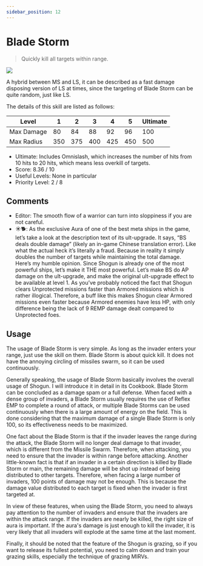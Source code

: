 ```yaml
---
sidebar_position: 12
---
```


# Blade Storm

> Quickly kill all targets within range.

<img src="/terms/bs.png" style={{zoom:1.25}}/>

A hybrid between MS and LS, it can be described as a fast damage disposing version of LS at times, since the targeting of Blade Storm can be quite random, just like LS. 

The details of this skill are listed as follows:

| Level      | 1    | 2    | 3    | 4    | 5    | Ultimate |
| ---------- | ---- | ---- | ---- | ---- | ---- | -------- |
| Max Damage | 80   | 84   | 88   | 92   | 96   | 100      |
| Max Radius | 350  | 375  | 400  | 425  | 450  | 500      |

- Ultimate: Includes Omnislash, which increases the number of hits from 10 hits to 20 hits, which means less overkill of targets.
- Score: 8.36 / 10
- Useful Levels: None in particular
- Priority Level: 2 / 8

## Comments

- Editor: The smooth flow of a warrior can turn into sloppiness if you are not careful.
- ☀🐕: As the exclusive Aura of one of the best meta ships in the game, let’s take a look at the description text of its ult-upgrade. It says, “BS deals double damage” (likely an in-game Chinese translation error). Like what the actual heck it’s literally a fraud. Because in reality it simply doubles the number of targets while maintaining the total damage. Here’s my humble opinion. Since Shogun is already one of the most powerful ships, let’s make it THE most powerful. Let’s make BS do AP damage on the ult-upgrade, and make the original ult-upgrade effect to be available at level 1. As you’ve probably noticed the fact that Shogun clears Unprotected missions faster than Armored missions which is rather illogical. Therefore, a buff like this makes Shogun clear Armored missions even faster because Armored enemies have less HP, with only difference being the lack of 9 REMP damage dealt compared to Unprotected foes.

## Usage

The usage of Blade Storm is very simple. As long as the invader enters your range, just use the skill on them. Blade Storm is about quick kill. It does not have the annoying circling of missiles swarm, so it can be used continuously.

Generally speaking, the usage of Blade Storm basically involves the overall usage of Shogun. I will introduce it in detail in its Cookbook. Blade Storm can be concluded as a damage spam or a full defense. When faced with a dense group of invaders, a Blade Storm usually requires the use of Reflex EMP to complete a round of attack, or multiple Blade Storms can be used continuously when there is a large amount of energy on the field. This is done considering that the maximum damage of a single Blade Storm is only 100, so its effectiveness needs to be maximized.

One fact about the Blade Storm is that if the invader leaves the range during the attack, the Blade Storm will no longer deal damage to that invader, which is different from the Missile Swarm. Therefore, when attacking, you need to ensure that the invader is within range before attacking. Another little-known fact is that if an invader in a certain direction is killed by Blade Storm or main, the remaining damage will be shot up instead of being distributed to other targets. Therefore, when facing a large number of invaders, 100 points of damage may not be enough. This is because the damage value distributed to each target is fixed when the invader is first targeted at.

In view of these features, when using the Blade Storm, you need to always pay attention to the number of invaders and ensure that the invaders are within the attack range. If the invaders are nearly be killed, the right size of aura is important. If the aura's damage is just enough to kill the invader, it is very likely that all invaders will explode at the same time at the last moment.

Finally, it should be noted that the feature of the Shogun is grazing, so if you want to release its fullest potential, you need to calm down and train your grazing skills, especially the technique of grazing MIRVs.

